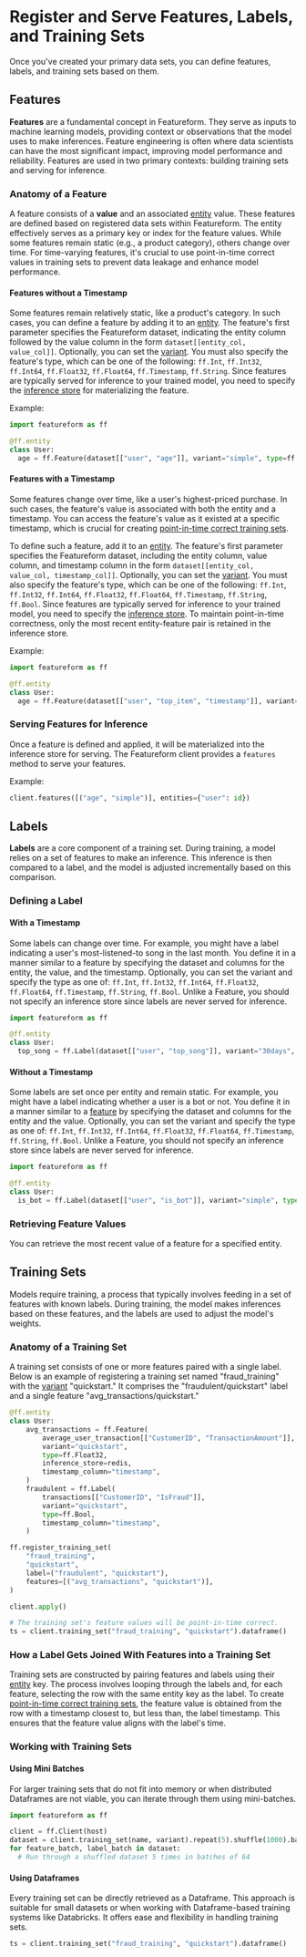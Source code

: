 # Register and Serve Features, Labels, and Training Sets

Once you've created your primary data sets, you can define features, labels, and training sets based on them.

## Features

**Features** are a fundamental concept in Featureform. They serve as inputs to machine learning models, providing context or observations that the model uses to make inferences. Feature engineering is often where data scientists can have the most significant impact, improving model performance and reliability. Features are used in two primary contexts: building training sets and serving for inference.

### Anatomy of a Feature

A feature consists of a **value** and an associated [entity](../abstractions/entity) value. These features are defined based on registered data sets within Featureform. The entity effectively serves as a primary key or index for the feature values. While some features remain static (e.g., a product category), others change over time. For time-varying features, it's crucial to use point-in-time correct values in training sets to prevent data leakage and enhance model performance.

#### Features without a Timestamp

Some features remain relatively static, like a product's category. In such cases, you can define a feature by adding it to an [entity](../abstractions/entity). The feature's first parameter specifies the Featureform dataset, indicating the entity column followed by the value column in the form `dataset[[entity_col, value_col]]`. Optionally, you can set the [variant](../concepts/versioning-and-variants). You must also specify the feature's type, which can be one of the following: `ff.Int`, `ff.Int32`, `ff.Int64`, `ff.Float32`, `ff.Float64`, `ff.Timestamp`, `ff.String`. Since features are typically served for inference to your trained model, you need to specify the [inference store](../providers/inference-store) for materializing the feature.

Example:
```python
import featureform as ff

@ff.entity
class User:
  age = ff.Feature(dataset[["user", "age"]], variant="simple", type=ff.Int, inference_store=redis)
```

#### Features with a Timestamp

Some features change over time, like a user's highest-priced purchase. In such cases, the feature's value is associated with both the entity and a timestamp. You can access the feature's value as it existed at a specific timestamp, which is crucial for creating [point-in-time correct training sets](../concepts/point-in-time-correctness-historical-features-timeseries-data).

To define such a feature, add it to an [entity](../abstractions/entity). The feature's first parameter specifies the Featureform dataset, including the entity column, value column, and timestamp column in the form `dataset[[entity_col, value_col, timestamp_col]]`. Optionally, you can set the [variant](../concepts/versioning-and-variants). You must also specify the feature's type, which can be one of the following: `ff.Int`, `ff.Int32`, `ff.Int64`, `ff.Float32`, `ff.Float64`, `ff.Timestamp`, `ff.String`, `ff.Bool`. Since features are typically served for inference to your trained model, you need to specify the [inference store](../providers/inference-store). To maintain point-in-time correctness, only the most recent entity-feature pair is retained in the inference store.

Example:
```python
import featureform as ff

@ff.entity
class User:
  age = ff.Feature(dataset[["user", "top_item", "timestamp"]], variant="simple", type=ff.Int, inference_store=redis)
```

### Serving Features for Inference

Once a feature is defined and applied, it will be materialized into the inference store for serving. The Featureform client provides a `features` method to serve your features.

Example:
```python
client.features([("age", "simple")], entities={"user": id})
```

## Labels

**Labels** are a core component of a training set. During training, a model relies on a set of features to make an inference. This inference is then compared to a label, and the model is adjusted incrementally based on this comparison.

### Defining a Label

#### With a Timestamp

Some labels can change over time. For example, you might have a label indicating a user's most-listened-to song in the last month. You define it in a manner similar to a feature by specifying the dataset and columns for the entity, the value, and the timestamp. Optionally, you can set the variant and specify the type as one of: `ff.Int`, `ff.Int32`, `ff.Int64`, `ff.Float32`, `ff.Float64`, `ff.Timestamp`, `ff.String`, `ff.Bool`. Unlike a Feature, you should not specify an inference store since labels are never served for inference.

```python
import featureform as ff

@ff.entity
class User:
  top_song = ff.Label(dataset[["user", "top_song"]], variant="30days", type=ff.String)
```

#### Without a Timestamp

Some labels are set once per entity and remain static. For example, you might have a label indicating whether a user is a bot or not. You define it in a manner similar to a [feature](feature) by specifying the dataset and columns for the entity and the value. Optionally, you can set the variant and specify the type as one of: `ff.Int`, `ff.Int32`, `ff.Int64`, `ff.Float32`, `ff.Float64`, `ff.Timestamp`, `ff.String`, `ff.Bool`. Unlike a Feature, you should not specify an inference store since labels are never served for inference.



```python
import featureform as ff

@ff.entity
class User:
  is_bot = ff.Label(dataset[["user", "is_bot"]], variant="simple", type=ff.Bool)
```

### Retrieving Feature Values

You can retrieve the most recent value of a feature for a specified entity.

## Training Sets

Models require training, a process that typically involves feeding in a set of features with known labels. During training, the model makes inferences based on these features, and the labels are used to adjust the model's weights.

### Anatomy of a Training Set

A training set consists of one or more features paired with a single label. Below is an example of registering a training set named "fraud_training" with the [variant](../concepts/versioning-and-variants) "quickstart." It comprises the "fraudulent/quickstart" label and a single feature "avg_transactions/quickstart."

```python
@ff.entity
class User:
    avg_transactions = ff.Feature(
        average_user_transaction[["CustomerID", "TransactionAmount"]],
        variant="quickstart",
        type=ff.Float32,
        inference_store=redis,
        timestamp_column="timestamp",
    )
    fraudulent = ff.Label(
        transactions[["CustomerID", "IsFraud"]],
        variant="quickstart",
        type=ff.Bool,
        timestamp_column="timestamp",
    )

ff.register_training_set(
    "fraud_training",
    "quickstart",
    label=("fraudulent", "quickstart"),
    features=[("avg_transactions", "quickstart")],
)

client.apply()

# The training set's feature values will be point-in-time correct.
ts = client.training_set("fraud_training", "quickstart").dataframe()
```

### How a Label Gets Joined With Features into a Training Set

Training sets are constructed by pairing features and labels using their [entity](../abstractions/entity) key. The process involves looping through the labels and, for each feature, selecting the row with the same entity key as the label. To create [point-in-time correct training sets](../concepts/point-in-time-correctness-historical-features-timeseries-data), the feature value is obtained from the row with a timestamp closest to, but less than, the label timestamp. This ensures that the feature value aligns with the label's time.

### Working with Training Sets

#### Using Mini Batches

For larger training sets that do not fit into memory or when distributed Dataframes are not viable, you can iterate through them using mini-batches.

```python
import featureform as ff

client = ff.Client(host)
dataset = client.training_set(name, variant).repeat(5).shuffle(1000).batch(64)
for feature_batch, label_batch in dataset:
  # Run through a shuffled dataset 5 times in batches of 64
```

#### Using Dataframes

Every training set can be directly retrieved as a Dataframe. This approach is suitable for small datasets or when working with Dataframe-based training systems like Databricks. It offers ease and flexibility in handling training sets.

```python
ts = client.training_set("fraud_training", "quickstart").dataframe()
```
